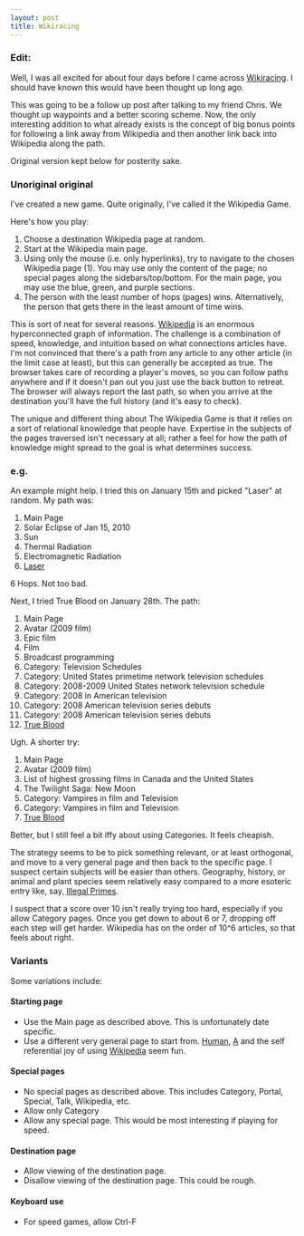 ```yaml
---
layout: post
title: Wikiracing
---
```


### Edit:

Well, I was all excited for about four days before I came across [Wikiracing](http://en.wikipedia.org/wiki/Wikiracing).  I should have known this would have been thought up long ago.

This was going to be a follow up post after talking to my friend Chris.  We thought up waypoints and a better scoring scheme.  Now, the only interesting addition to what already exists is the concept of big bonus points for following a link away from Wikipedia and then another link back into Wikipedia along the path.

Original version kept below for posterity sake.

### Unoriginal original

I've created a new game.  Quite originally, I've called it the Wikipedia Game.

Here's how you play:

1.  Choose a destination Wikipedia page at random.
2.  Start at the Wikipedia main page.  
3.  Using only the mouse (i.e. only hyperlinks), try to navigate to the chosen Wikipedia page (1).  You may use only the content of the page; no special pages along the sidebars/top/bottom.  For the main page, you may use the blue, green, and purple sections.
4.  The person with the least number of hops (pages) wins.  Alternatively, the person that gets there in the least amount of time wins.

This is sort of neat for several reasons.  [Wikipedia](http://en.wikipedia.org/wiki/Main_Page) is an enormous hyperconnected graph of information.  The challenge is a combination of speed, knowledge, and intuition based on what connections articles have.  I'm not convinced that there's a path from any article to any other article (in the limit case at least), but this can generally be accepted as true.  The browser takes care of recording a player's moves, so you can follow paths anywhere and if it doesn't pan out you just use the back button to retreat.  The browser will always report the last path, so when you arrive at the destination you'll have the full history (and it's easy to check).

The unique and different thing about The Wikipedia Game is that it relies on a sort of relational knowledge that people have.  Expertise in the subjects of the pages traversed isn't necessary at all; rather a feel for how the path of knowledge might spread to the goal is what determines success.

### e.g.

An example might help.  I tried this on January 15th and picked "Laser" at random.  My path was:

1.  Main Page
2.  Solar Eclipse of Jan 15, 2010
3.  Sun
4.  Thermal Radiation
5.  Electromagnetic Radiation
6.  [Laser](http://en.wikipedia.org/wiki/Laser)

6 Hops.  Not too bad.  

Next, I tried True Blood on January 28th.  The path: 

1.  Main Page
2.  Avatar (2009 film)
3.  Epic film
4.  Film
5.  Broadcast programming
6.  Category: Television Schedules
7.  Category: United States primetime network television schedules
8.  Category: 2008-2009 United States network television schedule
9.  Category: 2008 in American television
10.  Category: 2008 American television series debuts
11.  Category: 2008 American television series debuts
12.  [True Blood](http://en.wikipedia.org/wiki/True_blood)

Ugh.  A shorter try:

1.  Main Page
2.  Avatar (2009 film)
3.  List of highest grossing films in Canada and the United States
4.  The Twilight Saga: New Moon
5.  Category: Vampires in film and Television
6.  Category: Vampires in film and Television
7.  [True Blood](http://en.wikipedia.org/wiki/True_blood)

Better, but I still feel a bit iffy about using Categories.  It feels cheapish.

The strategy seems to be to pick something relevant, or at least orthogonal, and move to a very general page and then back to the specific page.  I suspect certain subjects will be easier than others.  Geography, history, or animal and plant species seem relatively easy compared to a more esoteric entry like, say, [Illegal Primes](http://en.wikipedia.org/wiki/Illegal_primes).

I suspect that a score over 10 isn't really trying too hard, especially if you allow Category pages.  Once you get down to about 6 or 7, dropping off each step will get harder.  Wikipedia has on the order of 10^6 articles, so that feels about right.

### Variants

Some variations include:

#### Starting page
* Use the Main page as described above.  This is unfortunately date specific.
* Use a different very general page to start from.  [Human](http://en.wikipedia.org/wiki/Human), [A](http://en.wikipedia.org/wiki/A) and the self referential joy of using [Wikipedia](http://en.wikipedia.org/wiki/Wikipedia) seem fun.

#### Special pages
* No special pages as described above.  This includes Category, Portal, Special, Talk, Wikipedia, etc.
* Allow only Category
* Allow any special page.  This would be most interesting if playing for speed.

#### Destination page
* Allow viewing of the destination page.
* Disallow viewing of the destination page.  This could be rough.

#### Keyboard use
* For speed games, allow Ctrl-F
